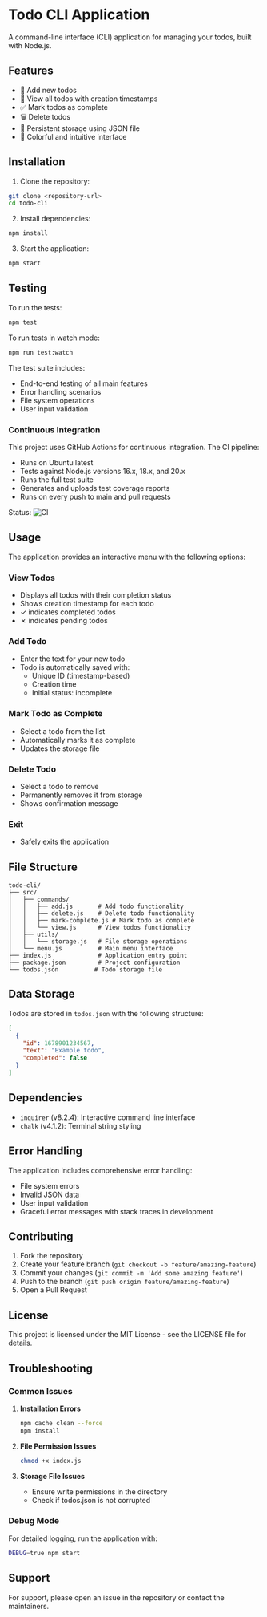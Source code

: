 # Todo CLI Application

A command-line interface (CLI) application for managing your todos, built with Node.js.

## Features

- 📝 Add new todos
- 👀 View all todos with creation timestamps
- ✅ Mark todos as complete
- 🗑️ Delete todos
- 💾 Persistent storage using JSON file
- 🎨 Colorful and intuitive interface

## Installation

1. Clone the repository:

```bash
git clone <repository-url>
cd todo-cli
```

2. Install dependencies:

```bash
npm install
```

3. Start the application:

```bash
npm start
```

## Testing

To run the tests:

```bash
npm test
```

To run tests in watch mode:

```bash
npm run test:watch
```

The test suite includes:

- End-to-end testing of all main features
- Error handling scenarios
- File system operations
- User input validation

### Continuous Integration

This project uses GitHub Actions for continuous integration. The CI pipeline:

- Runs on Ubuntu latest
- Tests against Node.js versions 16.x, 18.x, and 20.x
- Runs the full test suite
- Generates and uploads test coverage reports
- Runs on every push to main and pull requests

Status: ![CI](https://github.com/<username>/todo-cli/workflows/CI/badge.svg)

## Usage

The application provides an interactive menu with the following options:

### View Todos

- Displays all todos with their completion status
- Shows creation timestamp for each todo
- ✓ indicates completed todos
- ✗ indicates pending todos

### Add Todo

- Enter the text for your new todo
- Todo is automatically saved with:
  - Unique ID (timestamp-based)
  - Creation time
  - Initial status: incomplete

### Mark Todo as Complete

- Select a todo from the list
- Automatically marks it as complete
- Updates the storage file

### Delete Todo

- Select a todo to remove
- Permanently removes it from storage
- Shows confirmation message

### Exit

- Safely exits the application

## File Structure

```
todo-cli/
├── src/
│   ├── commands/
│   │   ├── add.js       # Add todo functionality
│   │   ├── delete.js    # Delete todo functionality
│   │   ├── mark-complete.js # Mark todo as complete
│   │   └── view.js      # View todos functionality
│   ├── utils/
│   │   └── storage.js   # File storage operations
│   └── menu.js          # Main menu interface
├── index.js             # Application entry point
├── package.json         # Project configuration
└── todos.json          # Todo storage file
```

## Data Storage

Todos are stored in `todos.json` with the following structure:

```json
[
  {
    "id": 1678901234567,
    "text": "Example todo",
    "completed": false
  }
]
```

## Dependencies

- `inquirer` (v8.2.4): Interactive command line interface
- `chalk` (v4.1.2): Terminal string styling

## Error Handling

The application includes comprehensive error handling:

- File system errors
- Invalid JSON data
- User input validation
- Graceful error messages with stack traces in development

## Contributing

1. Fork the repository
2. Create your feature branch (`git checkout -b feature/amazing-feature`)
3. Commit your changes (`git commit -m 'Add some amazing feature'`)
4. Push to the branch (`git push origin feature/amazing-feature`)
5. Open a Pull Request

## License

This project is licensed under the MIT License - see the LICENSE file for details.

## Troubleshooting

### Common Issues

1. **Installation Errors**

   ```bash
   npm cache clean --force
   npm install
   ```

2. **File Permission Issues**

   ```bash
   chmod +x index.js
   ```

3. **Storage File Issues**
   - Ensure write permissions in the directory
   - Check if todos.json is not corrupted

### Debug Mode

For detailed logging, run the application with:

```bash
DEBUG=true npm start
```

## Support

For support, please open an issue in the repository or contact the maintainers.
